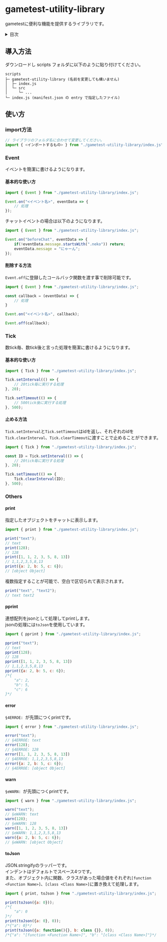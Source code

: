 # gametest-utility-library
gametestに便利な機能を提供するライブラリです。

<!-- START doctoc generated TOC please keep comment here to allow auto update -->
<!-- DON'T EDIT THIS SECTION, INSTEAD RE-RUN doctoc TO UPDATE -->
<details>
<summary>目次</summary>

- [導入方法](#%E5%B0%8E%E5%85%A5%E6%96%B9%E6%B3%95)
- [使い方](#%E4%BD%BF%E3%81%84%E6%96%B9)
  - [import方法](#import%E6%96%B9%E6%B3%95)
  - [Event](#event)
    - [基本的な使い方](#%E5%9F%BA%E6%9C%AC%E7%9A%84%E3%81%AA%E4%BD%BF%E3%81%84%E6%96%B9)
    - [削除する方法](#%E5%89%8A%E9%99%A4%E3%81%99%E3%82%8B%E6%96%B9%E6%B3%95)
  - [Tick](#tick)
    - [基本的な使い方](#%E5%9F%BA%E6%9C%AC%E7%9A%84%E3%81%AA%E4%BD%BF%E3%81%84%E6%96%B9-1)
    - [止める方法](#%E6%AD%A2%E3%82%81%E3%82%8B%E6%96%B9%E6%B3%95)
  - [Others](#others)
    - [print](#print)
    - [pprint](#pprint)
    - [error](#error)
    - [warn](#warn)
    - [toJson](#tojson)

</details>
<!-- END doctoc generated TOC please keep comment here to allow auto update -->

## 導入方法
ダウンロードし scripts フォルダに以下のように貼り付けてください。
```
scripts
├─ gametest-utility-library (名前を変更しても構いません)
│  ├─ index.js
│  └─ src
│     └─ ...
└─ index.js (manifest.json の entry で指定したファイル)
```

## 使い方
### import方法
```js
// ライブラリのフォルダ名に合わせて変更してください。
import { <インポートするもの> } from "./gametest-utility-library/index.js";
```

### Event
イベントを簡潔に書けるようになります。
#### 基本的な使い方
```js
import { Event } from "./gametest-utility-library/index.js";

Event.on("<イベント名>", eventData => {
    // 処理
});
```
チャットイベントの場合は以下のようになります。
```js
import { Event } from "./gametest-utility-library/index.js";

Event.on("beforeChat", eventData => {
    if(!eventData.message.startsWith(".neko")) return;
    eventData.message = "にゃーん";
});
```
#### 削除する方法
`Event.off`に登録したコールバック関数を渡す事で削除可能です。
```js
import { Event } from "./gametest-utility-library/index.js";

const callback = (eventData) => {
    // 処理
}

Event.on("<イベント名>", callback);

Event.off(callback);
```
### Tick
数tick毎、数tick後と言った処理を簡潔に書けるようになります。
#### 基本的な使い方
```js
import { Tick } from "./gametest-utility-library/index.js";

Tick.setInterval(() => {
    // 20tick毎に実行する処理
}, 20);

Tick.setTimeout(() => {
    // 500tick後に実行する処理
}, 500);
```
#### 止める方法
`Tick.setInterval`と`Tick.setTimeout`はidを返し、それぞれのidを`Tick.clearInterval`、`Tick.clearTimeout`に渡すことで止めることができます。
```js
import { Tick } from "./gametest-utility-library/index.js";

const ID = Tick.setInterval(() => {
    // 20tick毎に実行する処理
}, 20);

Tick.setTimeout(() => {
    Tick.clearInterval(ID);
}, 500);
```
### Others
#### print
指定したオブジェクトをチャットに表示します。
```js
import { print } from "./gametest-utility-library/index.js";

print("text");
// text
print(128);
// 128
print([1, 1, 2, 3, 5, 8, 13])
// 1,1,2,3,5,8,13
print({a: 2, b: 5, c: 6});
// [object Object]
```
複数指定することが可能で、空白で区切られて表示されます。
```js
print("text", "text2");
// text text2
```
#### pprint
連想配列をjsonとして処理してprintします。  
jsonの処理には`toJson`を使用しています。
```js
import { pprint } from "./gametest-utility-library/index.js";

pprint("text");
// text
pprint(128);
// 128
pprint([1, 1, 2, 3, 5, 8, 13])
// 1,1,2,3,5,8,13
pprint({a: 2, b: 5, c: 6});
/*{
    "a": 2,
    "b": 5,
    "c": 6
}*/
```
#### error
`§4ERROE: `が先頭につくprintです。
```js
import { error } from "./gametest-utility-library/index.js";

error("text");
// §4ERROE: text
error(128);
// §4ERROE: 128
error([1, 1, 2, 3, 5, 8, 13])
// §4ERROE: 1,1,2,3,5,8,13
error({a: 2, b: 5, c: 6});
// §4ERROE: [object Object]
```
#### warn
`§eWARN: `が先頭につくprintです。
```js
import { warn } from "./gametest-utility-library/index.js";

warn("text");
// §eWARN: text
warn(128);
// §eWARN: 128
warn([1, 1, 2, 3, 5, 8, 13])
// §eWARN: 1,1,2,3,5,8,13
warn({a: 2, b: 5, c: 6});
// §eWARN: [object Object]
```
#### toJson
JSON.stringifyのラッパーです。  
インデントはデフォルトでスペース4つです。  
また、オブジェクト内に関数、クラスがあった場合値をそれぞれ`[function <Function Name>]`、`[class <Class Name>]`に置き換えて処理します。
```js
import { print, toJson } from "./gametest-utility-library/index.js";

print(toJson({a: 0}));
/*{
    "a": 0
}*/
print(toJson({a: 0}, 0));
/*{"a": 0}*/
print(toJson({a: function(){}, b: class {}}, 0));
/*{"a": "[function <Function Name>]", "b": "[class <Class Name>]"}*/
```
